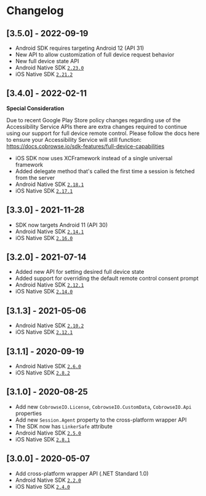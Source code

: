# Changelog

## [3.5.0] - 2022-09-19

- Android SDK requires targeting Android 12 (API 31)
- New API to allow customization of full device request behavior
- New full device state API
- Android Native SDK [`2.23.0`](https://github.com/cobrowseio/cobrowse-sdk-android-binary/blob/master/CHANGELOG.md#2230-2022-09-06)
- iOS Native SDK [`2.21.2`](https://github.com/cobrowseio/cobrowse-sdk-ios-binary/blob/master/CHANGELOG.md#2212-2022-08-29)

## [3.4.0] - 2022-02-11

**Special Consideration**

Due to recent Google Play Store policy changes regarding use of the Accessibility Service APIs there are extra changes required to continue using our support for full device remote control. Please follow the docs here to ensure your Accessibility Service will still function: https://docs.cobrowse.io/sdk-features/full-device-capabilities

- iOS SDK now uses XCFramework instead of a single universal framework
- Added delegate method that's called the first time a session is fetched from the server
- Android Native SDK [`2.18.1`](https://github.com/cobrowseio/cobrowse-sdk-android-binary/blob/master/CHANGELOG.md#2181-2022-02-07)
- iOS Native SDK [`2.17.1`](https://github.com/cobrowseio/cobrowse-sdk-ios-binary/blob/master/CHANGELOG.md#2171-2022-02-07)

## [3.3.0] - 2021-11-28
- SDK now targets Android 11 (API 30)
- Android Native SDK [`2.14.1`](https://github.com/cobrowseio/cobrowse-sdk-android-binary/blob/master/CHANGELOG.md#2141-2021-11-15)
- iOS Native SDK [`2.16.0`](https://github.com/cobrowseio/cobrowse-sdk-ios-binary/blob/master/CHANGELOG.md#2160-2021-11-15)

## [3.2.0] - 2021-07-14
- Added new API for setting desired full device state
- Added support for overriding the default remote control consent prompt
- Android Native SDK [`2.12.1`](https://github.com/cobrowseio/cobrowse-sdk-android-binary/blob/master/CHANGELOG.md#2121-2021-07-13)
- iOS Native SDK [`2.14.0`](https://github.com/cobrowseio/cobrowse-sdk-ios-binary/blob/master/CHANGELOG.md#2140---2021-07-13)

## [3.1.3] - 2021-05-06
- Android Native SDK [`2.10.2`](https://github.com/cobrowseio/cobrowse-sdk-android-binary/blob/master/CHANGELOG.md)
- iOS Native SDK [`2.12.1`](https://github.com/cobrowseio/cobrowse-sdk-ios-binary/blob/master/CHANGELOG.md)

## [3.1.1] - 2020-09-19
- Android Native SDK [`2.6.0`](https://github.com/cobrowseio/cobrowse-sdk-android-binary/blob/master/CHANGELOG.md#250---2020-08-24)
- iOS Native SDK [`2.8.2`](https://github.com/cobrowseio/cobrowse-sdk-ios-binary/blob/master/CHANGELOG.md#280---2020-08-24)

## [3.1.0] - 2020-08-25
- Add new `CobrowseIO.License`, `CobrowseIO.CustomData`, `CobrowseIO.Api` properties
- Add new `Session.Agent` property to the cross-platform wrapper API
- The SDK now has `LinkerSafe` attribute
- Android Native SDK [`2.5.0`](https://github.com/cobrowseio/cobrowse-sdk-android-binary/blob/master/CHANGELOG.md#250---2020-08-24)
- iOS Native SDK [`2.8.1`](https://github.com/cobrowseio/cobrowse-sdk-ios-binary/blob/master/CHANGELOG.md#280---2020-08-24)

## [3.0.0] - 2020-05-07
- Add cross-platform wrapper API (.NET Standard 1.0)
- Android Native SDK [`2.2.0`](https://github.com/cobrowseio/cobrowse-sdk-android-binary/blob/master/CHANGELOG.md#200---2019-11-04)
- iOS Native SDK [`2.4.0`](https://github.com/cobrowseio/cobrowse-sdk-ios-binary/blob/master/CHANGELOG.md#240---2020-02-19)
